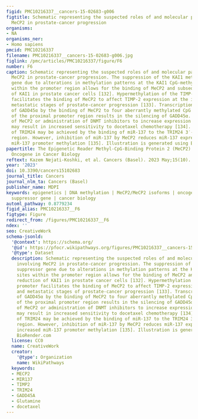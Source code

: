 ```yaml
---
figid: PMC10216337__cancers-15-02683-g006
figtitle: Schematic representing the suspected roles of and molecular pathways involving
  MeCP2 in prostate-cancer progression
organisms:
- NA
organisms_ner:
- Homo sapiens
pmcid: PMC10216337
filename: PMC10216337__cancers-15-02683-g006.jpg
figlink: /pmc/articles/PMC10216337/figure/F6
number: F6
caption: Schematic representing the suspected roles of and molecular pathways involving
  MeCP2 in prostate-cancer progression. The suppression of the KAI1 metastasis suppressor
  gene due to alterations in methylation patterns at the KAI1 CpG-methylation sites
  within the promoter region allows for the binding of MeCP2 and subsequent reduction
  of KAI1 in prostate cancer cells [132]. Hypermethylation of the TIMP-2 promoter
  facilitates the binding of MeCP2 to affect TIMP-2 expression at the invasive and
  metastatic stages of prostate-cancer progression [133]. Transcriptional repression
  of GADD45α by the binding of MeCP2 to four aberrantly methylated CpG sites upstream
  of the proximal promoter region results in the silencing of GADD45α. Downregulation
  of MeCP2 or administration of DNMT inhibitors to increase expression of GADD45α
  may result in increased sensitivity to docetaxel chemotherapy [134]. Inhibition
  of TRIM24 may be achieved by the binding of miR-137 to the TRIM24 3′-UTR promoter
  region. However, inhibition of miR-137 by MeCP2 reduces miR-137 expression via increased
  miR-137 promoter methylation [135]. Illustration is generated using BioRender.com
papertitle: The Epigenetic Reader Methyl-CpG-Binding Protein 2 (MeCP2) Is an Emerging
  Oncogene in Cancer Biology
reftext: Kazem Nejati-Koshki, et al. Cancers (Basel). 2023 May;15(10).
year: '2023'
doi: 10.3390/cancers15102683
journal_title: Cancers
journal_nlm_ta: Cancers (Basel)
publisher_name: MDPI
keywords: epigenetics | DNA methylation | MeCP2/MeCP2 isoforms | oncogene | tumor
  suppressor gene | cancer biology
automl_pathway: 0.8779234
figid_alias: PMC10216337__F6
figtype: Figure
redirect_from: /figures/PMC10216337__F6
ndex: ''
seo: CreativeWork
schema-jsonld:
  '@context': https://schema.org/
  '@id': https://pfocr.wikipathways.org/figures/PMC10216337__cancers-15-02683-g006.html
  '@type': Dataset
  description: Schematic representing the suspected roles of and molecular pathways
    involving MeCP2 in prostate-cancer progression. The suppression of the KAI1 metastasis
    suppressor gene due to alterations in methylation patterns at the KAI1 CpG-methylation
    sites within the promoter region allows for the binding of MeCP2 and subsequent
    reduction of KAI1 in prostate cancer cells [132]. Hypermethylation of the TIMP-2
    promoter facilitates the binding of MeCP2 to affect TIMP-2 expression at the invasive
    and metastatic stages of prostate-cancer progression [133]. Transcriptional repression
    of GADD45α by the binding of MeCP2 to four aberrantly methylated CpG sites upstream
    of the proximal promoter region results in the silencing of GADD45α. Downregulation
    of MeCP2 or administration of DNMT inhibitors to increase expression of GADD45α
    may result in increased sensitivity to docetaxel chemotherapy [134]. Inhibition
    of TRIM24 may be achieved by the binding of miR-137 to the TRIM24 3′-UTR promoter
    region. However, inhibition of miR-137 by MeCP2 reduces miR-137 expression via
    increased miR-137 promoter methylation [135]. Illustration is generated using
    BioRender.com
  license: CC0
  name: CreativeWork
  creator:
    '@type': Organization
    name: WikiPathways
  keywords:
  - MECP2
  - MIR137
  - TIMP2
  - TRIM24
  - GADD45A
  - Glutamine
  - docetaxel
---
```

